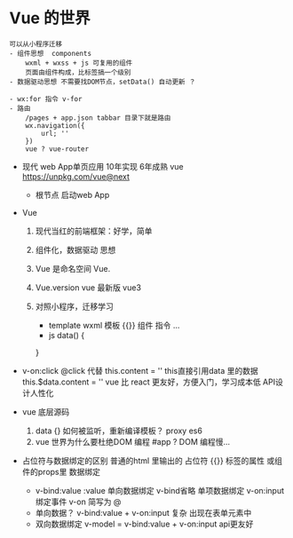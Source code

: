 # Vue 的世界
    可以从小程序迁移
    - 组件思想  components
        wxml + wxss + js 可复用的组件
        页面由组件构成，比标签搞一个级别
    - 数据驱动思想 不需要找DOM节点，setData() 自动更新 ？ 
        
    - wx:for 指令 v-for
    - 路由
        /pages + app.json tabbar 目录下就是路由
        wx.navigation({
            url; ''
        })
        vue ? vue-router

- 现代 web App单页应用 10年实现 6年成熟
    vue https://unpkg.com/vue@next
    - 根节点 启动web App

- Vue
    1. 现代当红的前端框架：好学，简单
    2. 组件化，数据驱动 思想
    3. Vue 是命名空间
        Vue.
    4. Vue.version vue 最新版 vue3
    5. 对照小程序，迁移学习
        - template      wxml
            模板 {{}}   组件    指令 ...
        - js data() {

        }
- v-on:click  @click 代替
    this.content = '' this直接引用data 里的数据
    this.$data.content = ''
    vue 比 react 更友好，方便入门，学习成本低
    API设计人性化

- vue 底层源码
    1. data {} 如何被监听，重新编译模板？   proxy es6
    2. vue 世界为什么要杜绝DOM 编程 #app ?
        DOM 编程慢...

- 占位符与数据绑定的区别
    普通的html 里输出的 占位符 {{}}
    标签的属性 或组件的props里 数据绑定
    - v-bind:value :value 单向数据绑定  v-bind省略 单项数据绑定
        v-on:input 绑定事件     v-on 简写为 @
    - 单向数据？
        v-bind:value + v-on:input   复杂  出现在表单元素中
    - 双向数据绑定
        v-model = v-bind:value + v-on:input
        api更友好 

